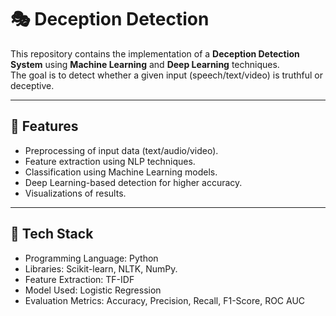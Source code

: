 # 🎭 Deception Detection

This repository contains the implementation of a **Deception Detection System** using **Machine Learning** and **Deep Learning** techniques.  
The goal is to detect whether a given input (speech/text/video) is truthful or deceptive.  

---

## 🚀 Features
- Preprocessing of input data (text/audio/video).
- Feature extraction using NLP techniques.
- Classification using Machine Learning models.
- Deep Learning-based detection for higher accuracy.
- Visualizations of results.

---

## 📂 Tech Stack
- Programming Language: Python
- Libraries: Scikit-learn, NLTK, NumPy.
- Feature Extraction: TF-IDF
- Model Used: Logistic Regression
- Evaluation Metrics: Accuracy, Precision, Recall, F1-Score, ROC AUC
